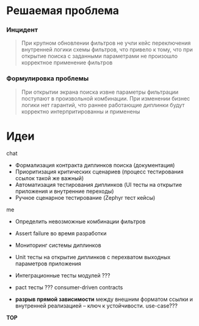 
# Решаемая проблема
### Инцидент
> При крупном обновлении фильтров не учли кейс переключения внутренней логики схемы фильтров, что привело к тому, что при открытие поиска с заданными параметрами не произошло корректное применение фильтров
### Формулировка проблемы
> При открытии экрана поиска извне параметры фильтрации поступают в произвольной комбинации. При изменении бизнес логики нет гарантий, что раннее работающие диплинки будут корректно интерпритированны и применены

# Идеи
chat
- Формализация контракта диплинков поиска (документация)
- Приоритизация критических сценариев (процесс тестирования ссылок такой же важный)
- Автоматизация тестирования диплинков (UI тесты на открытие приложения и внутренние переходы)
- Ручное сценарное тестирование (Zephyr тест кейсы)

me
- Определить невозможные комбинации фильтров
- Assert failure во время разработки
- Мониторинг системы диплинков
- Unit тесты на открытие диплинков с перехватом выходных параметров приложения

- Интеграционные тесты модулей ???
- pact тесты ??? consumer-driven contracts
- **разрыв прямой зависимости** между внешним форматом ссылки и внутренней реализацией – ключ к устойчивости. use-case???

**TOP**
